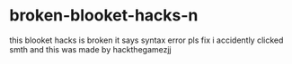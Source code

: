 # broken-blooket-hacks-n
this blooket hacks is broken it says syntax error pls fix i accidently clicked smth and this was made by hackthegamezjj

